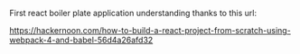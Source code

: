 First react boiler plate application understanding thanks to this url:

https://hackernoon.com/how-to-build-a-react-project-from-scratch-using-webpack-4-and-babel-56d4a26afd32
